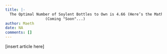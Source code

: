 ```yaml
---
title: |-
  The Optimal Number of Soylent Bottles to Own is 4.66 (Here’s the Math)
                  (Coming "Soon"...)
author: Maeth
date: NA
comments: []
---
```


[insert article here]